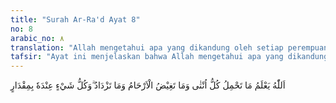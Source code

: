 ```yaml
---
title: "Surah Ar-Ra'd Ayat 8"
no: 8
arabic_no: ٨
translation: "Allah mengetahui apa yang dikandung oleh setiap perempuan, apa yang kurang sempurna dan apa yang bertambah dalam rahim. Dan segala sesuatu ada ukuran di sisi-Nya."
tafsir: "Ayat ini menjelaskan bahwa Allah mengetahui apa yang dikandung oleh setiap perempuan dalam rahimnya, baik isi kandungan itu berjenis kelamin laki-laki ataupun perempuan, satu atau kembar, dan akan panjang usianya atau pendek, seperti tersebut dalam firman-Nya:\n\nDia mengetahui tentang kamu, sejak Dia menjadikan kamu dari tanah lalu ketika kamu masih janin dalam perut ibumu. (an-Najm/53: 32)\n\nAllah mengetahui kandungan rahim yang kurang sempurna, dimana bayinya memiliki cacat tubuh. Allah mengetahui kandungan rahim yang kembar dua, tiga, empat, atau lebih, dan yang masa kandungannya sempurna sembilan bulan, kurang dari itu, ataupun lebih. Menurut penelitian beberapa rumah sakit di London, janin tidak dapat hidup dalam kandungan ibunya lebih dari 305 hari, sedangkan menurut penelitian rumah sakit di Berlin tidak lebih dari 308 hari. Bagi tiap-tiap sesuatu telah ada ukurannya di sisi Allah swt, tidak ada kekurangan atau tambahannya, seperti tersebut dalam firman-Nya:\n\nSungguh, Kami menciptakan segala sesuatu menurut ukuran. (al-Qamar/54: 49)\n\nAyat di atas memberikan pernyataan mengenai proses embriologi yang terjadi dalam kandungan. Ayat selengkapnya mengenai perubahan yang terjadi dalam proses embriologi manusia dapat dilihat pada Surah Al-Muminun/23: 12-16 yang penggalannya sebagai berikut: Dan sungguh, Kami telah menciptakan manusia dari saripati (berasal) dari tanah. Kemudian Kami menjadikannya air mani (yang disimpan) dalam tempat yang kokoh (rahim).¦\n\nDua ayat lain yang membicarakan secara umum mengenai tahapan-tahapan dalam perkembangan manusia. Pertama adalah Surah Nuh/71: 13-14 berikut: Mengapa kamu tidak takut akan kebesaran Allah? Dan sungguh, Dia telah menciptakan kamu dalam beberapa tingkatan (kejadian). Ayat kedua adalah Surah Fathir/35: 11 yang penggalannya sebagai berikut: Dan Allah menciptakan kamu dari tanah kemudian dari air mani, kemudian Dia menjadikan kamu berpasangan (laki-laki dan perempuan)."
---
```

اَللّٰهُ يَعْلَمُ مَا تَحْمِلُ كُلُّ اُنْثٰى وَمَا تَغِيْضُ الْاَرْحَامُ وَمَا تَزْدَادُ ۗوَكُلُّ شَيْءٍ عِنْدَهٗ بِمِقْدَارٍ 